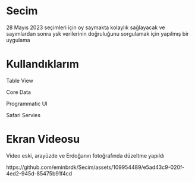 # Secim
28 Mayıs 2023 seçimleri için oy saymakta kolaylık sağlayacak ve sayımlardan sonra ysk verilerinin doğruluğunu sorgulamak için yapılmış bir uygulama

# Kullandıklarım
Table View
<p> Core Data </p>
<p> Programmatic UI </p>
<p> Safari Servies </p>

# Ekran Videosu
<p> Video eski, arayüzde ve Erdoğanın fotoğrafında düzeltme yapıldı </p>
https://github.com/eminbrdk/Secim/assets/109954489/e5ad43c9-020f-4ed2-945d-85475b91f4cd
